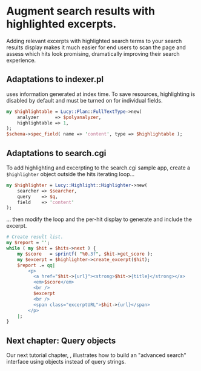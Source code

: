 # Augment search results with highlighted excerpts.

Adding relevant excerpts with highlighted search terms to your search results
display makes it much easier for end users to scan the page and assess which
hits look promising, dramatically improving their search experience.

## Adaptations to indexer.pl

[](cfish:lucy.Highlighter) uses information generated at index
time.  To save resources, highlighting is disabled by default and must be
turned on for individual fields.

~~~ perl
my $highlightable = Lucy::Plan::FullTextType->new(
    analyzer      => $polyanalyzer,
    highlightable => 1,
);
$schema->spec_field( name => 'content', type => $highlightable );
~~~

## Adaptations to search.cgi

To add highlighting and excerpting to the search.cgi sample app, create a
`$highlighter` object outside the hits iterating loop...

~~~ perl
my $highlighter = Lucy::Highlight::Highlighter->new(
    searcher => $searcher,
    query    => $q,
    field    => 'content'
);
~~~

... then modify the loop and the per-hit display to generate and include the
excerpt.

~~~ perl
# Create result list.
my $report = '';
while ( my $hit = $hits->next ) {
    my $score   = sprintf( "%0.3f", $hit->get_score );
    my $excerpt = $highlighter->create_excerpt($hit);
    $report .= qq|
        <p>
          <a href="$hit->{url}"><strong>$hit->{title}</strong></a>
          <em>$score</em>
          <br />
          $excerpt
          <br />
          <span class="excerptURL">$hit->{url}</span>
        </p>
    |;
}
~~~

## Next chapter: Query objects

Our next tutorial chapter, [](cfish:QueryObjectsTutorial),
illustrates how to build an "advanced search" interface using
[](cfish:lucy.Query) objects instead of query strings.



